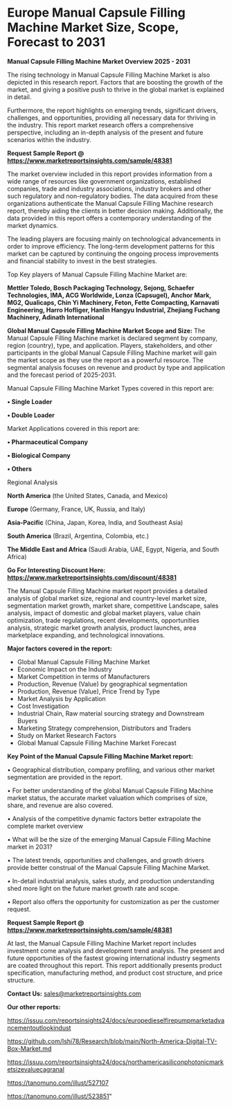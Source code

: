 # Europe Manual Capsule Filling Machine Market Size, Scope, Forecast to 2031

<Strong> Manual Capsule Filling Machine Market Overview 2025 - 2031</strong>

The rising technology in Manual Capsule Filling Machine Market is also depicted in this research report. Factors that are boosting the growth of the market, and giving a positive push to thrive in the global market is explained in detail.

Furthermore, the report highlights on emerging trends, significant drivers, challenges, and opportunities, providing all necessary data for thriving in the industry. This report market research offers a comprehensive perspective, including an in-depth analysis of the present and future scenarios within the industry.

<strong>Request Sample Report @ <a href=https://www.marketreportsinsights.com/sample/48381>https://www.marketreportsinsights.com/sample/48381</a></strong>

The market overview included in this report provides information from a wide range of resources like government organizations, established companies, trade and industry associations, industry brokers and other such regulatory and non-regulatory bodies. The data acquired from these organizations authenticate the Manual Capsule Filling Machine research report, thereby aiding the clients in better decision making. Additionally, the data provided in this report offers a contemporary understanding of the market dynamics.

The leading players are focusing mainly on technological advancements in order to improve efficiency. The long-term development patterns for this market can be captured by continuing the ongoing process improvements and financial stability to invest in the best strategies.

Top Key players of Manual Capsule Filling Machine Market are:

<strong>Mettler Toledo, Bosch Packaging Technology, Sejong, Schaefer Technologies, IMA, ACG Worldwide, Lonza (Capsugel), Anchor Mark, MG2, Qualicaps, Chin Yi Machinery, Feton, Fette Compacting, Karnavati Engineering, Harro Hofliger, Hanlin Hangyu Industrial, Zhejiang Fuchang Machinery, Adinath International</strong>

<strong><b>Global Manual Capsule Filling Machine Market Scope and Size:</b></strong>
The Manual Capsule Filling Machine market is declared segment by company, region (country), type, and application. Players, stakeholders, and other participants in the global Manual Capsule Filling Machine market will gain the market scope as they use the report as a powerful resource. The segmental analysis focuses on revenue and product by type and application and the forecast period of 2025-2031.

Manual Capsule Filling Machine Market Types covered in this report are:

<strong>•  Single Loader

•  Double Loader</strong>

Market Applications covered in this report are:

<strong>•  Pharmaceutical Company

•  Biological Company

•  Others</strong> 

Regional Analysis

<strong>North America</strong> (the United States, Canada, and Mexico)

<strong>Europe</strong> (Germany, France, UK, Russia, and Italy)

<strong>Asia-Pacific</strong> (China, Japan, Korea, India, and Southeast Asia)

<strong>South America</strong> (Brazil, Argentina, Colombia, etc.)

<strong>The Middle East and Africa</strong> (Saudi Arabia, UAE, Egypt, Nigeria, and South Africa)

<strong>Go For Interesting Discount Here: <a href=https://www.marketreportsinsights.com/discount/48381>https://www.marketreportsinsights.com/discount/48381</a></strong>

The Manual Capsule Filling Machine market report provides a detailed analysis of global market size, regional and country-level market size, segmentation market growth, market share, competitive Landscape, sales analysis, impact of domestic and global market players, value chain optimization, trade regulations, recent developments, opportunities analysis, strategic market growth analysis, product launches, area marketplace expanding, and technological innovations.

<strong><b>Major factors covered in the report:</b></strong>
<ul>
  <li>Global Manual Capsule Filling Machine Market </li>
  <li>Economic Impact on the Industry</li>
  <li>Market Competition in terms of Manufacturers</li>
  <li>Production, Revenue (Value) by geographical segmentation</li>
  <li>Production, Revenue (Value), Price Trend by Type</li>
  <li>Market Analysis by Application</li>
  <li>Cost Investigation</li>
  <li>Industrial Chain, Raw material sourcing strategy and Downstream Buyers</li>
  <li>Marketing Strategy comprehension, Distributors and Traders</li>
  <li>Study on Market Research Factors</li>
  <li>Global Manual Capsule Filling Machine Market Forecast</li>
</ul>

<strong><b>Key Point of the Manual Capsule Filling Machine Market report:</b></strong>

• Geographical distribution, company profiling, and various other market segmentation are provided in the report.

• For better understanding of the global Manual Capsule Filling Machine market status, the accurate market valuation which comprises of size, share, and revenue are also covered.

• Analysis of the competitive dynamic factors better extrapolate the complete market overview

• What will be the size of the emerging Manual Capsule Filling Machine market in 2031?

• The latest trends, opportunities and challenges, and growth drivers provide better construal of the Manual Capsule Filling Machine Market.

• In-detail industrial analysis, sales study, and production understanding shed more light on the future market growth rate and scope.

• Report also offers the opportunity for customization as per the customer request.

<strong>Request Sample Report @ <a href=https://www.marketreportsinsights.com/sample/48381>https://www.marketreportsinsights.com/sample/48381</a></strong>

At last, the Manual Capsule Filling Machine Market report includes investment come analysis and development trend analysis. The present and future opportunities of the fastest growing international industry segments are coated throughout this report. This report additionally presents product specification, manufacturing method, and product cost structure, and price structure.

<strong>Contact Us:</strong>
sales@marketreportsinsights.com

<strong>Our other reports:</strong>

<a href=https://issuu.com/reportsinsights24/docs/europedieselfirepumpmarketadvancementoutlookindust>https://issuu.com/reportsinsights24/docs/europedieselfirepumpmarketadvancementoutlookindust</a>

<a href=https://github.com/Ishi78/Research/blob/main/North-America-Digital-TV-Box-Market.md>https://github.com/Ishi78/Research/blob/main/North-America-Digital-TV-Box-Market.md</a>

<a href=https://issuu.com/reportsinsights24/docs/northamericasiliconphotonicmarketsizevaluecagranal>https://issuu.com/reportsinsights24/docs/northamericasiliconphotonicmarketsizevaluecagranal</a>

<a href=https://tanomuno.com/illust/527107>https://tanomuno.com/illust/527107</a>

<a href=https://tanomuno.com/illust/523851>https://tanomuno.com/illust/523851</a>"
